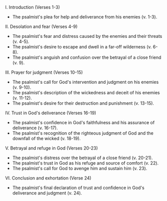 I. Introduction (Verses 1-3)
- The psalmist's plea for help and deliverance from his enemies (v. 1-3).

II. Desolation and fear (Verses 4-9)
- The psalmist's fear and distress caused by the enemies and their threats (v. 4-5).
- The psalmist's desire to escape and dwell in a far-off wilderness (v. 6-8).
- The psalmist's anguish and confusion over the betrayal of a close friend (v. 9).

III. Prayer for judgment (Verses 10-15)
- The psalmist's call for God's intervention and judgment on his enemies (v. 9-10).
- The psalmist's description of the wickedness and deceit of his enemies (v. 11-12).
- The psalmist's desire for their destruction and punishment (v. 13-15).

IV. Trust in God's deliverance (Verses 16-19)
- The psalmist's confidence in God's faithfulness and his assurance of deliverance (v. 16-17).
- The psalmist's recognition of the righteous judgment of God and the downfall of the wicked (v. 18-19).

V. Betrayal and refuge in God (Verses 20-23)
- The psalmist's distress over the betrayal of a close friend (v. 20-21).
- The psalmist's trust in God as his refuge and source of comfort (v. 22).
- The psalmist's call for God to avenge him and sustain him (v. 23).

VI. Conclusion and exhortation (Verse 24)
- The psalmist's final declaration of trust and confidence in God's deliverance and judgment (v. 24).